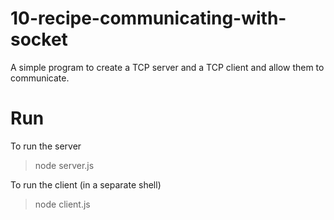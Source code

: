 # 10-recipe-communicating-with-socket

A simple program to create a TCP server and a TCP client and allow them to communicate.

# Run

To run the server

> node server.js

To run the client (in a separate shell)

> node client.js
